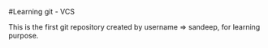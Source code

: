 #Learning git - VCS

This is the first git repository created by username => sandeep, for learning purpose.